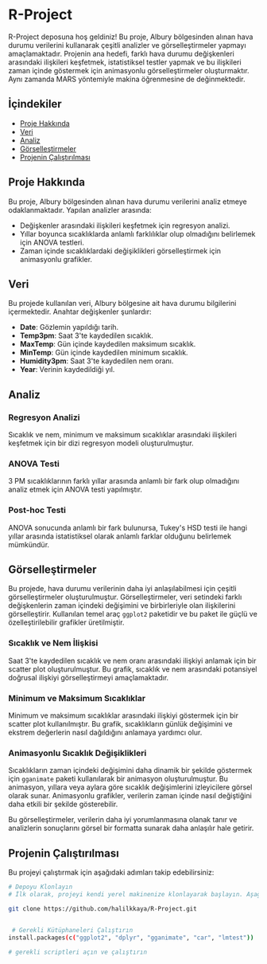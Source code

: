 # R-Project

R-Project deposuna hoş geldiniz! Bu proje, Albury bölgesinden alınan hava durumu verilerini kullanarak çeşitli analizler ve görselleştirmeler yapmayı amaçlamaktadır. Projenin ana hedefi, farklı hava durumu değişkenleri arasındaki ilişkileri keşfetmek, istatistiksel testler yapmak ve bu ilişkileri zaman içinde göstermek için animasyonlu görselleştirmeler oluşturmaktır. Aynı zamanda MARS yöntemiyle makina öğrenmesine de değinmektedir.

## İçindekiler

- [Proje Hakkında](#proje-hakkında)
- [Veri](#veri)
- [Analiz](#analiz)
- [Görselleştirmeler](#görselleştirmeler)
- [Projenin Çalıştırılması](#projenin-çalıştırılması)

## Proje Hakkında

Bu proje, Albury bölgesinden alınan hava durumu verilerini analiz etmeye odaklanmaktadır. Yapılan analizler arasında:

- Değişkenler arasındaki ilişkileri keşfetmek için regresyon analizi.
- Yıllar boyunca sıcaklıklarda anlamlı farklılıklar olup olmadığını belirlemek için ANOVA testleri.
- Zaman içinde sıcaklıklardaki değişiklikleri görselleştirmek için animasyonlu grafikler.

## Veri

Bu projede kullanılan veri, Albury bölgesine ait hava durumu bilgilerini içermektedir. Anahtar değişkenler şunlardır:

- **Date**: Gözlemin yapıldığı tarih.
- **Temp3pm**: Saat 3'te kaydedilen sıcaklık.
- **MaxTemp**: Gün içinde kaydedilen maksimum sıcaklık.
- **MinTemp**: Gün içinde kaydedilen minimum sıcaklık.
- **Humidity3pm**: Saat 3'te kaydedilen nem oranı.
- **Year**: Verinin kaydedildiği yıl.

## Analiz

### Regresyon Analizi

Sıcaklık ve nem, minimum ve maksimum sıcaklıklar arasındaki ilişkileri keşfetmek için bir dizi regresyon modeli oluşturulmuştur.

### ANOVA Testi

3 PM sıcaklıklarının farklı yıllar arasında anlamlı bir fark olup olmadığını analiz etmek için ANOVA testi yapılmıştır.

### Post-hoc Testi
ANOVA sonucunda anlamlı bir fark bulunursa, Tukey's HSD testi ile hangi yıllar arasında istatistiksel olarak anlamlı farklar olduğunu belirlemek mümkündür.


## Görselleştirmeler

Bu projede, hava durumu verilerinin daha iyi anlaşılabilmesi için çeşitli görselleştirmeler oluşturulmuştur. Görselleştirmeler, veri setindeki farklı değişkenlerin zaman içindeki değişimini ve birbirleriyle olan ilişkilerini görselleştirir. Kullanılan temel araç `ggplot2` paketidir ve bu paket ile güçlü ve özelleştirilebilir grafikler üretilmiştir.

### Sıcaklık ve Nem İlişkisi

Saat 3'te kaydedilen sıcaklık ve nem oranı arasındaki ilişkiyi anlamak için bir scatter plot oluşturulmuştur. Bu grafik, sıcaklık ve nem arasındaki potansiyel doğrusal ilişkiyi görselleştirmeyi amaçlamaktadır.

### Minimum ve Maksimum Sıcaklıklar

Minimum ve maksimum sıcaklıklar arasındaki ilişkiyi göstermek için bir scatter plot kullanılmıştır. Bu grafik, sıcaklıkların günlük değişimini ve ekstrem değerlerin nasıl dağıldığını anlamaya yardımcı olur.

### Animasyonlu Sıcaklık Değişiklikleri

Sıcaklıkların zaman içindeki değişimini daha dinamik bir şekilde göstermek için `gganimate` paketi kullanılarak bir animasyon oluşturulmuştur. Bu animasyon, yıllara veya aylara göre sıcaklık değişimlerini izleyicilere görsel olarak sunar. Animasyonlu grafikler, verilerin zaman içinde nasıl değiştiğini daha etkili bir şekilde gösterebilir.

Bu görselleştirmeler, verilerin daha iyi yorumlanmasına olanak tanır ve analizlerin sonuçlarını görsel bir formatta sunarak daha anlaşılır hale getirir.

## Projenin Çalıştırılması

Bu projeyi çalıştırmak için aşağıdaki adımları takip edebilirsiniz:

```bash
# Depoyu Klonlayın
# İlk olarak, projeyi kendi yerel makinenize klonlayarak başlayın. Aşağıdaki komutla projeyi klonlayabilirsiniz:

git clone https://github.com/halilkkaya/R-Project.git


 # Gerekli Kütüphaneleri Çalıştırın
install.packages(c("ggplot2", "dplyr", "gganimate", "car", "lmtest"))

# gerekli scriptleri açın ve çalıştırın





